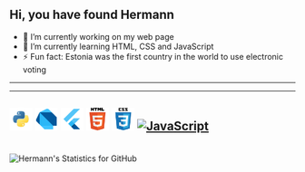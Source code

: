 ## Hi, you have found Hermann


- 🔭 I’m currently working on my web page
- 🌱 I’m currently learning HTML, CSS and JavaScript
- ⚡ Fun fact: Estonia was the first country in the world to use electronic voting
---

[<img src="https://image.flaticon.com/icons/png/512/23/23931.png" alt="Twitter" height="32px" width="32px" />]:https://twitter.com/hermannkabi
[<img src="https://github.com/hermannkabi/learning-aid/blob/main/pics/GitHub-Mark-32px.png" alt="GitHub" height="32px" width="32px"/>]:https://github.com/hermannkabi


---
[<img src="https://raw.githubusercontent.com/github/explore/80688e429a7d4ef2fca1e82350fe8e3517d3494d/topics/python/python.png" alt="Python" height="40px" width="40px" />]
[<img src="https://raw.githubusercontent.com/github/explore/80688e429a7d4ef2fca1e82350fe8e3517d3494d/topics/dart/dart.png" alt="Dart" height="40px" width="40px" />]
[<img src="https://raw.githubusercontent.com/github/explore/80688e429a7d4ef2fca1e82350fe8e3517d3494d/topics/flutter/flutter.png" alt="Flutter" height="40px" width="40px" />]
[<img src="https://raw.githubusercontent.com/github/explore/80688e429a7d4ef2fca1e82350fe8e3517d3494d/topics/html/html.png" alt="HTML" height="40px" width="40px" />]
[<img src="https://raw.githubusercontent.com/github/explore/80688e429a7d4ef2fca1e82350fe8e3517d3494d/topics/css/css.png" alt="CSS" height="40px" width="40px" />]
[<img src="https://upload.wikimedia.org/wikipedia/commons/thumb/9/99/Unofficial_JavaScript_logo_2.svg/2048px-Unofficial_JavaScript_logo_2.svg.png" alt="JavaScript" height="40px" width="40px" />]
---
<br />
<img align="center" alt="Hermann's Statistics for GitHub" src="https://github-readme-stats.vercel.app/api?username=hermannkabi&theme=dark" />


[<img src="https://raw.githubusercontent.com/github/explore/80688e429a7d4ef2fca1e82350fe8e3517d3494d/topics/python/python.png" alt="Python" height="40px" width="40px" />]: https://python.org
[<img src="https://raw.githubusercontent.com/github/explore/80688e429a7d4ef2fca1e82350fe8e3517d3494d/topics/dart/dart.png" alt="Dart" height="40px" width="40px" />]: https://dart.dev
[<img src="https://raw.githubusercontent.com/github/explore/80688e429a7d4ef2fca1e82350fe8e3517d3494d/topics/flutter/flutter.png" alt="Flutter" height="40px" width="40px" />]: https://flutter.dev
[<img src="https://raw.githubusercontent.com/github/explore/80688e429a7d4ef2fca1e82350fe8e3517d3494d/topics/html/html.png" alt="HTML" height="40px" width="40px" />]: https://en.wikipedia.org/wiki/HTML
[<img src="https://raw.githubusercontent.com/github/explore/80688e429a7d4ef2fca1e82350fe8e3517d3494d/topics/css/css.png" alt="CSS" height="40px" width="40px" />]: https://en.wikipedia.org/wiki/CSS
[<img src="https://upload.wikimedia.org/wikipedia/commons/thumb/9/99/Unofficial_JavaScript_logo_2.svg/2048px-Unofficial_JavaScript_logo_2.svg.png" alt="JavaScript" height="40px" width="40px" />]: https://en.wikipedia.org/wiki/JavaScript

